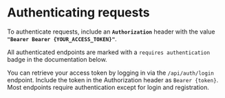 # Authenticating requests

To authenticate requests, include an **`Authorization`** header with the value **`"Bearer Bearer {YOUR_ACCESS_TOKEN}"`**.

All authenticated endpoints are marked with a `requires authentication` badge in the documentation below.

You can retrieve your access token by logging in via the <code>/api/auth/login</code> endpoint. Include the token in the Authorization header as <code>Bearer {token}</code>. Most endpoints require authentication except for login and registration.
